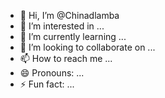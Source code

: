 - 👋 Hi, I’m @Chinadlamba
- 👀 I’m interested in ...
- 🌱 I’m currently learning ...
- 💞️ I’m looking to collaborate on ...
- 📫 How to reach me ...
- 😄 Pronouns: ...
- ⚡ Fun fact: ...

<!---
Chinadlamba/Chinadlamba is a ✨ special ✨ repository because its `README.md` (this file) appears on your GitHub profile.
You can click the Preview link to take a look at your changes.
--->
